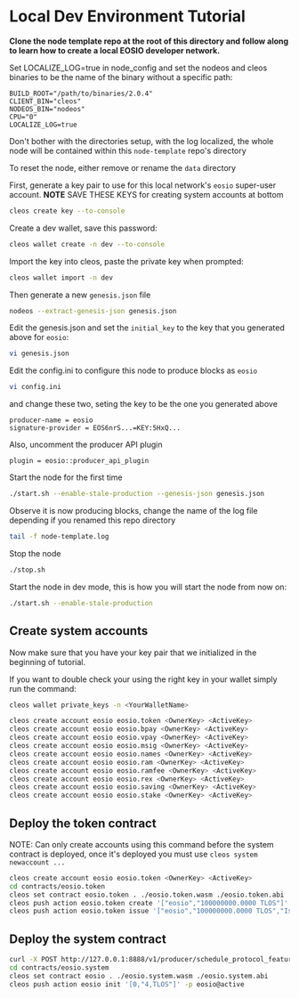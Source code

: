 # Local Dev Environment Tutorial


__Clone the node template repo at the root of this directory and follow along to learn how to create a local EOSIO developer network.__


Set LOCALIZE_LOG=true in node_config and set the nodeos and cleos binaries to be the name of the binary without a specific path:
```
BUILD_ROOT="/path/to/binaries/2.0.4"
CLIENT_BIN="cleos"
NODEOS_BIN="nodeos"
CPU="0"
LOCALIZE_LOG=true
```
Don't bother with the directories setup, with the log localized, the whole node will be contained within this `node-template` repo's directory


To reset the node, either remove or rename the `data` directory

First, generate a key pair to use for this local network's `eosio` super-user account. **NOTE** SAVE THESE KEYS for creating system accounts at bottom
```bash
cleos create key --to-console
```

Create a dev wallet, save this password:
```bash
cleos wallet create -n dev --to-console
```

Import the key into cleos, paste the private key when prompted:
```bash
cleos wallet import -n dev
```

Then generate a new `genesis.json` file
```bash
nodeos --extract-genesis-json genesis.json
```

Edit the genesis.json and set the `initial_key` to the key that you generated above for `eosio`:
```bash
vi genesis.json
```

Edit the config.ini to configure this node to produce blocks as `eosio`
```bash
vi config.ini
```
and change these two, seting the key to be the one you generated above
```
producer-name = eosio
signature-provider = EOS6nrS...=KEY:5HxQ...
```
Also, uncomment the producer API plugin
```
plugin = eosio::producer_api_plugin
```

Start the node for the first time
```bash
./start.sh --enable-stale-production --genesis-json genesis.json
```

Observe it is now producing blocks, change the name of the log file depending if you renamed this repo directory
```bash
tail -f node-template.log
```

Stop the node
```bash
./stop.sh
```

Start the node in dev mode, this is how you will start the node from now on:
```bash
./start.sh --enable-stale-production
```
## Create system accounts
Now make sure that you have your key pair that we initialized in the beginning of tutorial. 

If you want to double check your using the right key in your wallet simply run the command:
```bash
cleos wallet private_keys -n <YourWalletName>
```


```bash
cleos create account eosio eosio.token <OwnerKey> <ActiveKey>
cleos create account eosio eosio.bpay <OwnerKey> <ActiveKey>
cleos create account eosio eosio.vpay <OwnerKey> <ActiveKey>
cleos create account eosio eosio.msig <OwnerKey> <ActiveKey>
cleos create account eosio eosio.names <OwnerKey> <ActiveKey>
cleos create account eosio eosio.ram <OwnerKey> <ActiveKey>
cleos create account eosio eosio.ramfee <OwnerKey> <ActiveKey>
cleos create account eosio eosio.rex <OwnerKey> <ActiveKey>
cleos create account eosio eosio.saving <OwnerKey> <ActiveKey>
cleos create account eosio eosio.stake <OwnerKey> <ActiveKey>
```

## Deploy the token contract

NOTE: Can only create accounts using this command before the system contract is deployed, once it's deployed you must use `cleos system newaccount ...`
```bash
cleos create account eosio eosio.token <OwnerKey> <ActiveKey>
cd contracts/eosio.token
cleos set contract eosio.token . ./eosio.token.wasm ./eosio.token.abi
cleos push action eosio.token create '["eosio","100000000.0000 TLOS"]' -p eosio.token@active
cleos push action eosio.token issue '["eosio","100000000.0000 TLOS","Issue max supply to eosio"]' -p eosio@active
```



## Deploy the system contract
```bash
curl -X POST http://127.0.0.1:8888/v1/producer/schedule_protocol_feature_activations -d '{"protocol_features_to_activate": ["0ec7e080177b2c02b278d5088611686b49d739925a92d9bfcacd7fc6b74053bd"]}' | jq
cd contracts/eosio.system
cleos set contract eosio . ./eosio.system.wasm ./eosio.system.abi
cleos push action eosio init '[0,"4,TLOS"]' -p eosio@active
```
